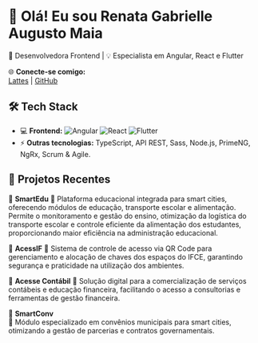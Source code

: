 # 👋 Olá! Eu sou Renata Gabrielle Augusto Maia  
🚀 Desenvolvedora Frontend | 💡 Especialista em Angular, React e Flutter  

🌐 **Conecte-se comigo:**  
[Lattes](http://lattes.cnpq.br/3463643506770044) | [GitHub](https://github.com/RenataIART)  

## 🛠️ **Tech Stack**
- 💻 **Frontend:** ![Angular](https://img.shields.io/badge/-Angular-red?style=flat-square&logo=angular) ![React](https://img.shields.io/badge/-React-blue?style=flat-square&logo=react) ![Flutter](https://img.shields.io/badge/-Flutter-blue?style=flat-square&logo=flutter)
- ⚡ **Outras tecnologias:** TypeScript, API REST, Sass, Node.js, PrimeNG, NgRx, Scrum & Agile.

## 🚀 **Projetos Recentes**

🔹 **SmartEdu** 
📌 Plataforma educacional integrada para smart cities, oferecendo módulos de educação, transporte escolar e alimentação. Permite o monitoramento e gestão do ensino, otimização da logística do transporte escolar e controle eficiente da alimentação dos estudantes, proporcionando maior eficiência na administração educacional.

🔹 **AcessIF** 
📌 Sistema de controle de acesso via QR Code para gerenciamento e alocação de chaves dos espaços do IFCE, garantindo segurança e praticidade na utilização dos ambientes.

🔹 **Acesse Contábil**
📌 Solução digital para a comercialização de serviços contábeis e educação financeira, facilitando o acesso a consultorias e ferramentas de gestão financeira.

🔹 **SmartConv**  
📌 Módulo especializado em convênios municipais para smart cities, otimizando a gestão de parcerias e contratos governamentais.

